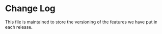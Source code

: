 # Change Log
This file is maintained to store the versioning of the features we have put in each release.
